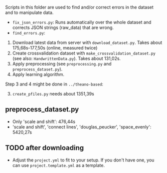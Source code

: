 Scripts in this folder are used to find and/or correct errors in the dataset
and to manipulate data.

* `fix_json_errors.py`: Runs automatically over the whole dataset and corrects
                        JSON strings (raw_data) that are wrong.
* `find_errors.py`: 


1. Download latest data from server with `download_dataset.py`.
   Takes about 175,68s-177,50s  (online, measured twice)
2. Create crossvalidation dataset with `make_crossvalidation_dataset.py` (see also: `HandwrittenData.py`). Takes about 131,02s.
3. Apply preprocessing (see `preprocessing.py` and `preprocess_dataset.py`).
4. Apply learning algorithm.

Step 3 and 4 might be done in `../theano-based`:

3. `create_pfiles.py` needs about 1351,39s

## preprocess_dataset.py

* Only 'scale and shift': 476,44s
* 'scale and shift', 'connect lines', 'douglas_peucker', 'space_evenly': 5420,27s

## TODO after downloading

* Adjust the `project.yml` to fit to your setup. If you don't have one, you can
  use `project.template.yml` as a template.